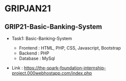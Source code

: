 # GRIPJAN21

## GRIP21-Basic-Banking-System

- Task1: Basic-Banking-System
  - Frontend : HTML, PHP, CSS, Javascript, Bootstrap
  - Backend : PHP
  - Database : MySql
  
- Link : https://the-spark-foundation-internship-project.000webhostapp.com/index.php
